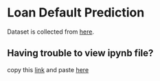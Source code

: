 # Loan Default Prediction
Dataset is collected from [here](https://www.kaggle.com/c/loan-default-prediction).

## Having trouble to view ipynb file?
copy this [link](https://github.com/FatimaTasnim/Loan-Default-Prediction/blob/master/loandefaultprediction.ipynb) and paste
[here](https://nbviewer.jupyter.org/)
